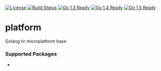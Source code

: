 [![License](http://img.shields.io/badge/license-MIT-blue.svg?style=flat)](https://github.com/golanghr/platform/tree/master/LICENSE.md)
[![Build Status](https://travis-ci.org/golanghr/platform.svg)](https://travis-ci.org/golanghr/platform)
[![Go 1.3 Ready](https://img.shields.io/badge/Go%201.3-Ready-green.svg?style=flat)]()
[![Go 1.4 Ready](https://img.shields.io/badge/Go%201.4-Ready-green.svg?style=flat)]()
[![Go 1.5 Ready](https://img.shields.io/badge/Go%201.5-Ready-green.svg?style=flat)]()

# platform
Golang.hr microplatform base


### Supported Packages

-


[Configuration Package]: https://github.com/golanghr/platform/tree/master/config
